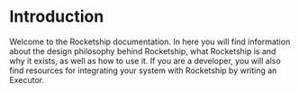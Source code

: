 # Introduction

Welcome to the Rocketship documentation. In here you will find information about the design philosophy behind Rocketship, what Rocketship is and why it exists, as well as how to use it. If you are a developer, you will also find resources for integrating your system with Rocketship by writing an Executor.